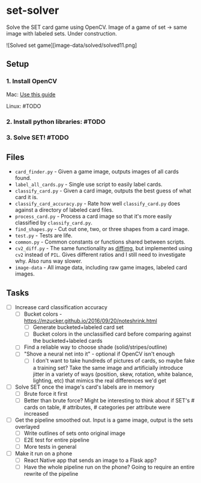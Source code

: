 # set-solver
Solve the SET card game using OpenCV. Image of a game of set -> same image with labeled sets. Under construction.

![Solved set game][image-data/solved/solved11.png]

## Setup

### 1. Install OpenCV

Mac: [Use this guide](https://www.pyimagesearch.com/2016/12/19/install-opencv-3-on-macos-with-homebrew-the-easy-way/)

Linux: \#TODO

### 2. Install python libraries: \#TODO

### 3. Solve SET! \#TODO

## Files

* `card_finder.py` - Given a game image, outputs images of all cards found.
* `label_all_cards.py` - Single use script to easily label cards.
* `classify_card.py` - Given a card image, outputs the best guess of what card it is.
* `classify_card_accuracy.py` - Rate how well `classify_card.py` does against a directory of labeled card files.
* `process_card.py` - Process a card image so that it's more easily classified by `classify_card.py`.
* `find_shapes.py` - Cut out one, two, or three shapes from a card image.
* `test.py` - Tests are life.
* `common.py` - Common constants or functions shared between scripts.
* `cv2_diff.py` - The same functionality as [diffimg](https://github.com/nicolashahn/diffimg), but implemented using `cv2` instead of `PIL`. Gives different ratios and I still need to investigate why. Also runs way slower.
* `image-data` - All image data, including raw game images, labeled card images.

## Tasks

- [ ] Increase card classification accuracy
  - [ ] Bucket colors - https://mzucker.github.io/2016/09/20/noteshrink.html
    - [ ] Generate bucketed+labeled card set
    - [ ] Bucket colors in the unclassified card before comparing against the bucketed+labeled cards
  - [ ] Find a reliable way to choose shade (solid/stripes/outline)
  - [ ] "Shove a neural net into it" - optional if OpenCV isn't enough
    - [ ] I don't want to take hundreds of pictures of cards, so maybe fake a training set? Take the same image and artificially introduce jitter in a variety of ways (position, skew, rotation, white balance, lighting, etc) that mimics the real differences we'd get
- [ ] Solve SET once the image's card's labels are in memory
   - [ ] Brute force it first
   - [ ] Better than brute force? Might be interesting to think about if SET's # cards on table, # attributes, # categories per attribute were increased
- [ ] Get the pipeline smoothed out. Input is a game image, output is the sets overlayed
  - [ ] Write outlines of sets onto original image
  - [ ] E2E test for entire pipeline
  - [ ] More tests in general
- [ ] Make it run on a phone
  - [ ] React Native app that sends an image to a Flask app?
  - [ ] Have the whole pipeline run on the phone? Going to require an entire rewrite of the pipeline
